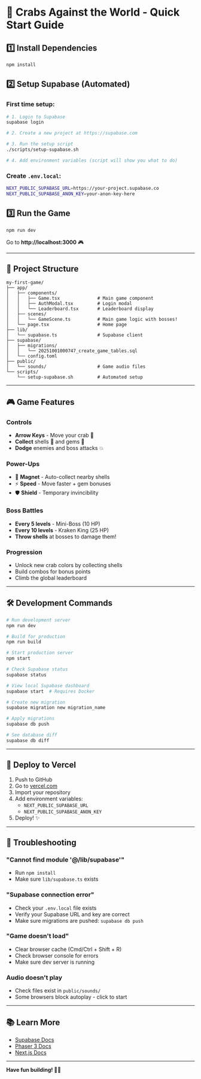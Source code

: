 # 🚀 Crabs Against the World - Quick Start Guide

## 1️⃣ Install Dependencies
```bash
npm install
```

## 2️⃣ Setup Supabase (Automated)

### First time setup:
```bash
# 1. Login to Supabase
supabase login

# 2. Create a new project at https://supabase.com

# 3. Run the setup script
./scripts/setup-supabase.sh

# 4. Add environment variables (script will show you what to do)
```

### Create `.env.local`:
```bash
NEXT_PUBLIC_SUPABASE_URL=https://your-project.supabase.co
NEXT_PUBLIC_SUPABASE_ANON_KEY=your-anon-key-here
```

## 3️⃣ Run the Game
```bash
npm run dev
```

Go to **http://localhost:3000** 🎮

---

## 📁 Project Structure

```
my-first-game/
├── app/
│   ├── components/
│   │   ├── Game.tsx              # Main game component
│   │   ├── AuthModal.tsx         # Login modal
│   │   └── Leaderboard.tsx       # Leaderboard display
│   ├── scenes/
│   │   └── GameScene.ts          # Main game logic with bosses!
│   └── page.tsx                  # Home page
├── lib/
│   └── supabase.ts               # Supabase client
├── supabase/
│   ├── migrations/
│   │   └── 20251001000747_create_game_tables.sql
│   └── config.toml
├── public/
│   └── sounds/                   # Game audio files
└── scripts/
    └── setup-supabase.sh         # Automated setup
```

---

## 🎮 Game Features

### Controls
- **Arrow Keys** - Move your crab 🦀
- **Collect** shells 🐚 and gems 💎
- **Dodge** enemies and boss attacks 💥

### Power-Ups
- 🧲 **Magnet** - Auto-collect nearby shells
- ⚡ **Speed** - Move faster + gem bonuses  
- 🛡️ **Shield** - Temporary invincibility

### Boss Battles
- **Every 5 levels** - Mini-Boss (10 HP)
- **Every 10 levels** - Kraken King (25 HP)
- **Throw shells** at bosses to damage them!

### Progression
- Unlock new crab colors by collecting shells
- Build combos for bonus points
- Climb the global leaderboard

---

## 🛠️ Development Commands

```bash
# Run development server
npm run dev

# Build for production
npm run build

# Start production server
npm start

# Check Supabase status
supabase status

# View local Supabase dashboard
supabase start  # Requires Docker

# Create new migration
supabase migration new migration_name

# Apply migrations
supabase db push

# See database diff
supabase db diff
```

---

## 🚀 Deploy to Vercel

1. Push to GitHub
2. Go to [vercel.com](https://vercel.com)
3. Import your repository
4. Add environment variables:
   - `NEXT_PUBLIC_SUPABASE_URL`
   - `NEXT_PUBLIC_SUPABASE_ANON_KEY`
5. Deploy! ✨

---

## 🐛 Troubleshooting

### "Cannot find module '@/lib/supabase'"
- Run `npm install`
- Make sure `lib/supabase.ts` exists

### "Supabase connection error"
- Check your `.env.local` file exists
- Verify your Supabase URL and key are correct
- Make sure migrations are pushed: `supabase db push`

### "Game doesn't load"
- Clear browser cache (Cmd/Ctrl + Shift + R)
- Check browser console for errors
- Make sure dev server is running

### Audio doesn't play
- Check files exist in `public/sounds/`
- Some browsers block autoplay - click to start

---

## 📚 Learn More

- [Supabase Docs](https://supabase.com/docs)
- [Phaser 3 Docs](https://photonstorm.github.io/phaser3-docs/)
- [Next.js Docs](https://nextjs.org/docs)

---

**Have fun building! 🦀✨**


